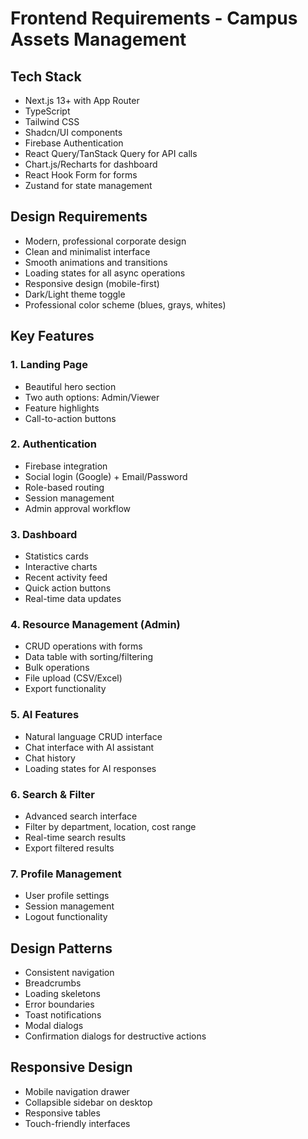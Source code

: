 # Frontend Requirements - Campus Assets Management

## Tech Stack

- Next.js 13+ with App Router
- TypeScript
- Tailwind CSS
- Shadcn/UI components
- Firebase Authentication
- React Query/TanStack Query for API calls
- Chart.js/Recharts for dashboard
- React Hook Form for forms
- Zustand for state management

## Design Requirements

- Modern, professional corporate design
- Clean and minimalist interface
- Smooth animations and transitions
- Loading states for all async operations
- Responsive design (mobile-first)
- Dark/Light theme toggle
- Professional color scheme (blues, grays, whites)

## Key Features

### 1. Landing Page

- Beautiful hero section
- Two auth options: Admin/Viewer
- Feature highlights
- Call-to-action buttons

### 2. Authentication

- Firebase integration
- Social login (Google) + Email/Password
- Role-based routing
- Session management
- Admin approval workflow

### 3. Dashboard

- Statistics cards
- Interactive charts
- Recent activity feed
- Quick action buttons
- Real-time data updates

### 4. Resource Management (Admin)

- CRUD operations with forms
- Data table with sorting/filtering
- Bulk operations
- File upload (CSV/Excel)
- Export functionality

### 5. AI Features

- Natural language CRUD interface
- Chat interface with AI assistant
- Chat history
- Loading states for AI responses

### 6. Search & Filter

- Advanced search interface
- Filter by department, location, cost range
- Real-time search results
- Export filtered results

### 7. Profile Management

- User profile settings
- Session management
- Logout functionality

## Design Patterns

- Consistent navigation
- Breadcrumbs
- Loading skeletons
- Error boundaries
- Toast notifications
- Modal dialogs
- Confirmation dialogs for destructive actions

## Responsive Design

- Mobile navigation drawer
- Collapsible sidebar on desktop
- Responsive tables
- Touch-friendly interfaces
